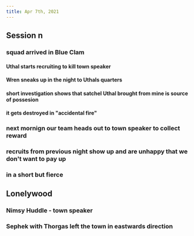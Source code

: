 ```yaml
---
title: Apr 7th, 2021
---
```


## Session n
### squad arrived in Blue Clam
#### Uthal starts recruiting to kill town speaker
#### Wren sneaks up in the night to Uthals quarters
#### short investigation shows that satchel Uthal brought from mine is source of possesion
#### it gets destroyed in "accidental fire"
### next mornign our team heads out to town speaker to collect reward
### recruits from previous night show up and are unhappy that we don't want to pay up
### in a short but fierce
## Lonelywood
### Nimsy Huddle - town speaker
### Sephek with Thorgas left the town in eastwards direction

